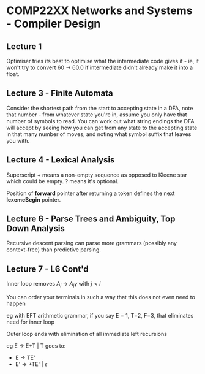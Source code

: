 # COMP22XX Networks and Systems - Compiler Design

## Lecture 1

Optimiser tries its best to optimise what the intermediate code gives it - ie, it won't try to convert 60 -> 60.0 if intermediate didn't already make it into a float.

## Lecture 3 - Finite Automata

Consider the shortest path from the start to accepting state in a DFA, note that number - from whatever state you're in, assume you only have that number of symbols to read. You can work out what string endings the DFA will accept by seeing how you can get from any state to the accepting state in that many number of moves, and noting what symbol suffix that leaves you with.

## Lecture 4 - Lexical Analysis

Superscript + means a non-empty sequence as opposed to Kleene star which could be empty. ? means it's optional.

Position of **forward** pointer after returning a token defines the next **lexemeBegin** pointer. 

## Lecture 6 - Parse Trees and Ambiguity, Top Down Analysis

Recursive descent parsing can parse more grammars (possibly any context-free) than predictive parsing.

## Lecture 7 - L6 Cont'd

Inner loop removes $A_i$ -> $A_j \gamma$ with $j < i$

You can order your terminals in such a way that this does not even need to happen

eg with EFT arithmetic grammar, if you say E = 1, T=2, F=3, that eliminates need for inner loop

Outer loop ends with elimination of all immediate left recursions 

eg E -> E+T | T goes to:
- E -> TE'
- E' -> +TE' | $\epsilon$
